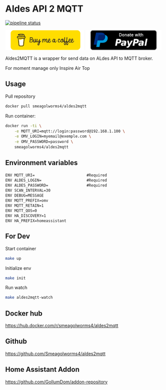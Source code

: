 # Aldes API 2 MQTT

[![pipeline status](https://github.com/Smeagolworms4/aldes2mqtt/actions/workflows/build_images.yml/badge.svg)](https://github.com/Smeagolworms4/aldes2mqtt/actions/workflows/build_images.yml)

[!["Buy Me A Coffee"](https://raw.githubusercontent.com/Smeagolworms4/donate-assets/master/coffee.png)](https://www.buymeacoffee.com/smeagolworms4)
[!["Buy Me A Coffee"](https://raw.githubusercontent.com/Smeagolworms4/donate-assets/master/paypal.png)](https://www.paypal.com/donate/?business=SURRPGEXF4YVU&no_recurring=0&item_name=Hello%2C+I%27m+SmeagolWorms4.+For+my+open+source+projects.%0AThanks+you+very+mutch+%21%21%21&currency_code=EUR)

Aldes2MQTT is a wrapper for send data on ALdes API to MQTT broker.

For moment manage only Inspire Air Top

## Usage

Pull repository

```bash
docker pull smeagolworms4/aldes2mqtt
```
Run container:

```bash
docker run -ti \
    -e MQTT_URI=mqtt://login:password@192.168.1.100 \
    -e OMV_LOGIN=myemail@exemple.com \
    -e OMV_PASSWORD=password \
    smeagolworms4/aldes2mqtt
```

## Environment variables

```
ENV MQTT_URI=                       #Required
ENV ALDES_LOGIN=                    #Required
ENV ALDES_PASSWORD=                 #Required
ENV SCAN_INTERVAL=30
ENV DEBUG=MESSAGE
ENV MQTT_PREFIX=omv
ENV MQTT_RETAIN=1
ENV MQTT_QOS=0
ENV HA_DISCOVERY=1
ENV HA_PREFIX=homeassistant
```

## For Dev

Start container

```bash
make up
```

Initialize env

```bash
make init
```

Run watch

```bash
make aldes2mqtt-watch
```


## Docker hub

https://hub.docker.com/r/smeagolworms4/aldes2mqtt

## Github

https://github.com/Smeagolworms4/aldes2mqtt


## Home Assistant Addon

https://github.com/GollumDom/addon-repository

